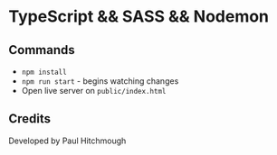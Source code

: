 # TypeScript && SASS && Nodemon

## Commands
* `npm install`
* `npm run start` - begins watching changes
* Open live server on `public/index.html`

## Credits
Developed by Paul Hitchmough